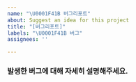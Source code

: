 ```yaml
---
name: "\U0001F41B 버그리포트"
about: Suggest an idea for this project
title: "[버그리포트]"
labels: "\U0001F41B 버그"
assignees: ''

---
```


### 발생한 버그에 대해 자세히 설명해주세요.
